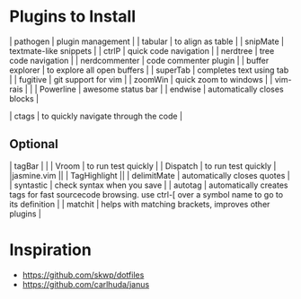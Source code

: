 # Plugins to Install

| pathogen | plugin management |
| tabular | to align as table |
| snipMate | textmate-like snippets |
| ctrlP | quick code navigation |
| nerdtree | tree code navigation |
| nerdcommenter | code commenter plugin |
| buffer explorer | to explore all open buffers |
| superTab | completes text using tab |
| fugitive | git support for vim |
| zoomWin | quick zoom to windows |
| vim-rais | |
| Powerline | awesome status bar |
| endwise | automatically closes blocks |

| ctags | to quickly navigate through the code |


## Optional
| tagBar | |
| Vroom | to run test quickly |
| Dispatch | to run test quickly |
|jasmine.vim ||
| TagHighlight ||
| delimitMate | automatically closes quotes |
| syntastic | check syntax when you save |
| autotag | automatically creates tags for fast sourcecode browsing. use ctrl-[ over a symbol name to go to its definition |
| matchit | helps with matching brackets, improves other plugins |

# Inspiration
* https://github.com/skwp/dotfiles
* https://github.com/carlhuda/janus